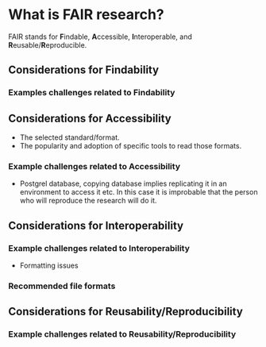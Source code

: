 # What is FAIR research?
FAIR stands for **F**indable, **A**ccessible, **I**nteroperable, and **R**eusable/**R**eproducible.

## Considerations for Findability

### Examples challenges related to Findability

## Considerations for Accessibility
- The selected standard/format.
- The popularity and adoption of specific tools to read those formats.

### Example challenges related to Accessibility 
- Postgrel database, copying database implies replicating it in an environment to access it etc. In this case it is improbable that the person who will reproduce the research will do it.

## Considerations for Interoperability

### Example challenges related to Interoperability
- Formatting issues

### Recommended file formats

## Considerations for Reusability/Reproducibility

### Example challenges related to Reusability/Reproducibility


